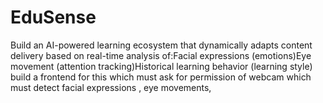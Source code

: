 # EduSense
Build an AI-powered learning ecosystem that dynamically adapts content delivery based on real-time analysis of:Facial expressions (emotions)Eye movement (attention tracking)Historical learning behavior (learning style) build a frontend for this which must ask for permission of webcam which must detect facial expressions , eye movements,
